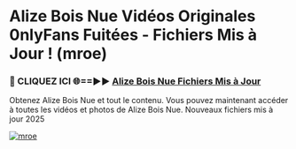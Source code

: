 # Alize Bois Nue Vidéos Originales 0nlyFans Fuitées - Fichiers Mis à Jour ! (mroe)

<h3>🔴 CLIQUEZ ICI 🌐==►► <a href="https://tinyurl.com/2pmr4ezf" rel="nofollow">Alize Bois Nue Fichiers Mis à Jour</a></h3>

Obtenez Alize Bois Nue et tout le contenu. Vous pouvez maintenant accéder à toutes les vidéos et photos de Alize Bois Nue. Nouveaux fichiers mis à jour 2025

[![mroe](https://i.imgur.com/6SNvagu.gif)](https://tinyurl.com/2pmr4ezf)
